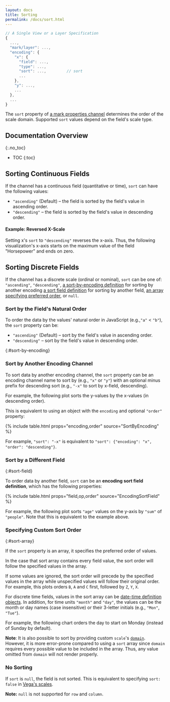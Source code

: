```yaml
---
layout: docs
title: Sorting
permalink: /docs/sort.html
---
```


```js
// A Single View or a Layer Specification
{
  ...,
  "mark/layer": ...,
  "encoding": {
    "x": {
      "field": ...,
      "type": ...,
      "sort": ...,         // sort
      ...
    },
    "y": ...,
    ...
  },
  ...
}
```

The `sort` property of [a mark properties channel](encoding.html#mark-props) determines the order of the scale domain. Supported `sort` values depend on the field's scale type.

## Documentation Overview

{:.no_toc}

<!-- prettier-ignore -->
- TOC
{:toc}

## Sorting Continuous Fields

If the channel has a continuous field (quantitative or time), `sort` can have the following values:

- `"ascending"` (Default) – the field is sorted by the field's value in ascending order.
- `"descending"` – the field is sorted by the field's value in descending order.

#### Example: Reversed X-Scale

Setting x's `sort` to `"descending"` reverses the x-axis. Thus, the following visualization's x-axis starts on the maximum value of the field "Horsepower" and ends on zero.

<div class="vl-example" data-name="tick_sort"></div>

## Sorting Discrete Fields

If the channel has a discrete scale (ordinal or nominal), `sort` can be one of: `"ascending"`, `"descending"`, [a sort-by-encoding definition](#sort-by-encoding) for sorting by another encoding [a sort field definition](#sort-field) for sorting by another field, [an array specifying preferred order](#sort), or `null`.

### Sort by the Field's Natural Order

To order the data by the values' natural order in JavaScript (e.g.,`"a"` < `"b"`), the `sort` property can be:

- `"ascending"` (Default) – sort by the field's value in ascending order.
- `"descending"` – sort by the field's value in descending order.

{:#sort-by-encoding}

### Sort by Another Encoding Channel

To sort data by another encoding channel, the `sort` property can be an encoding channel name to sort by (e.g., `"x"` or `"y"`) with an optional minus prefix for descending sort (e.g., `"-x"` to sort by x-field, descending).

For example, the following plot sorts the y-values by the x-values (in descending order).

<div class="vl-example" data-name="bar_aggregate_sort_by_encoding"></div>

This is equivalent to using an object with the `encoding` and optional `"order"` property:

{% include table.html props="encoding,order" source="SortByEncoding" %}

For example, `"sort": "-x"` is equivalent to `"sort": {"encoding": "x", "order": "descending"}`.

### Sort by a Different Field

{:#sort-field}

To order data by another field, `sort` can be an **encoding sort field definition**, which has the following properties:

{% include table.html props="field,op,order" source="EncodingSortField" %}

For example, the following plot sorts `"age"` values on the y-axis by `"sum"` of `"people"`. Note that this is equivalent to the example above.

<div class="vl-example" data-name="bar_aggregate_sort_mean"></div>

### Specifying Custom Sort Order

{:#sort-array}

If the `sort` property is an array, it specifies the preferred order of values.

In the case that sort array contains every field value, the sort order will follow the specified values in the array.

<div class="vl-example" data-name="bar_custom_sort_full"></div>

If some values are ignored, the sort order will precede by the specified values in the array while unspecified values will follow their original order. For example, this plots orders `B`, `A` and `C` first, followed by `Z`, `Y`, `X`.

<div class="vl-example" data-name="bar_custom_sort_partial"></div>

For discrete time fields, values in the sort array can be [date-time definition objects](types#datetime). In addition, for time units `"month"` and `"day"`, the values can be the month or day names (case insensitive) or their 3-letter initials (e.g., `"Mon"`, `"Tue"`).

For example, the following chart orders the day to start on Monday (instead of Sunday by default).

<div class="vl-example" data-name="circle_github_punchcard"></div>

**Note**: It is also possible to sort by providing custom `scale`'s [`domain`](scale.html#domain). However, it is more error-prone compared to using a `sort` array since `domain` requires every possible value to be included in the array. Thus, any value omitted from `domain` will not render properly.

### No Sorting

If `sort` is `null`, the field is not sorted. This is equivalent to specifying `sort: false` in [Vega's scales](https://vega.github.io/vega/docs/scales/#sort).

**Note:** `null` is not supported for `row` and `column`.

<!-- TODO

## Sorting Layer and Stack Order
## Sorting Line's Path
-->
